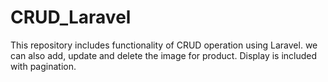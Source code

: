 # CRUD_Laravel
This repository includes functionality of CRUD operation using Laravel.
we can also add, update and delete the image for product.
Display is included with pagination.
